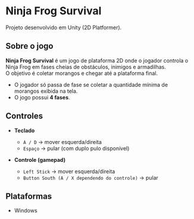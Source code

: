 # Ninja Frog Survival

Projeto desenvolvido em Unity (2D Platformer).

## Sobre o jogo
**Ninja Frog Survival** é um jogo de plataforma 2D onde o jogador controla o Ninja Frog em fases cheias de obstáculos, inimigos e armadilhas.  
O objetivo é coletar morangos e chegar até a plataforma final.  
- O jogador só passa de fase se coletar a quantidade mínima de morangos exibida na tela.  
- O jogo possui **4 fases**.  

## Controles
- **Teclado**
  - `A / D` → mover esquerda/direita  
  - `Espaço` → pular (com duplo pulo disponível)  

- **Controle (gamepad)**
  - `Left Stick` → mover esquerda/direita  
  - `Button South (A / X dependendo do controle)` → pular  

## Plataformas
- Windows 
